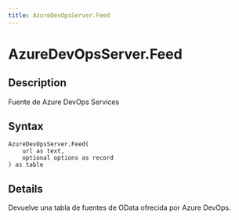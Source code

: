 ```yaml
---
title: AzureDevOpsServer.Feed
---
```


# AzureDevOpsServer.Feed


## Description

Fuente de Azure DevOps Services


## Syntax

```powerquery
AzureDevOpsServer.Feed(
    url as text,
    optional options as record
) as table
```


## Details

Devuelve una tabla de fuentes de OData ofrecida por Azure DevOps.


